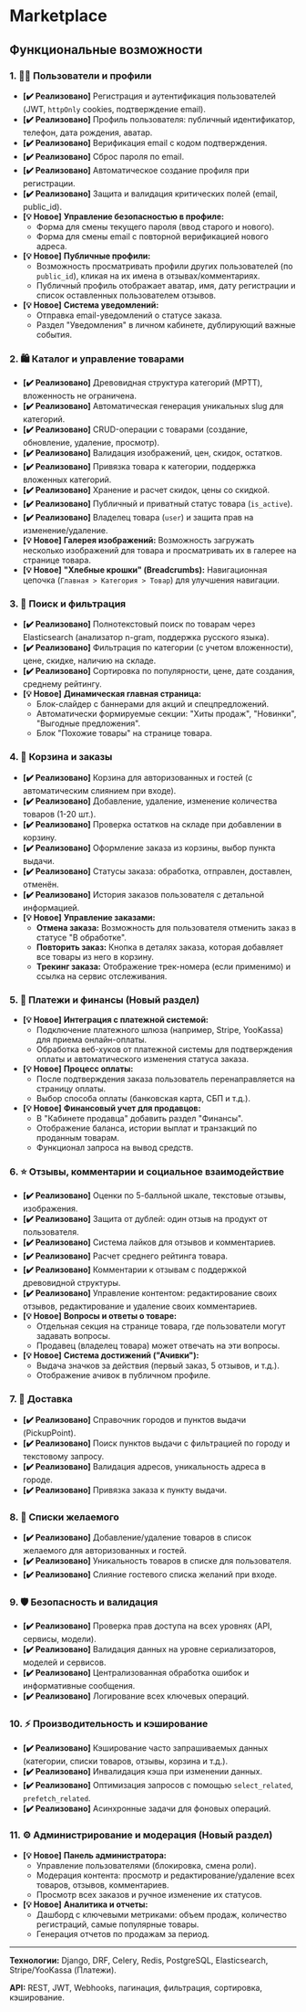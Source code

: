 # Marketplace

## Функциональные возможности

### 1. 👨‍👦 Пользователи и профили

- **[✔️ Реализовано]** Регистрация и аутентификация пользователей (JWT, `httpOnly` cookies, подтверждение email).
- **[✔️ Реализовано]** Профиль пользователя: публичный идентификатор, телефон, дата рождения, аватар.
- **[✔️ Реализовано]** Верификация email с кодом подтверждения.
- **[✔️ Реализовано]** Сброс пароля по email.
- **[✔️ Реализовано]** Автоматическое создание профиля при регистрации.
- **[✔️ Реализовано]** Защита и валидация критических полей (email, public_id).
- **[💡 Новое]** **Управление безопасностью в профиле:**
    - Форма для смены текущего пароля (ввод старого и нового).
    - Форма для смены email с повторной верификацией нового адреса.
- **[💡 Новое]** **Публичные профили:**
    - Возможность просматривать профили других пользователей (по `public_id`), кликая на их имена в
      отзывах/комментариях.
    - Публичный профиль отображает аватар, имя, дату регистрации и список оставленных пользователем отзывов.
- **[💡 Новое]** **Система уведомлений:**
    - Отправка email-уведомлений о статусе заказа.
    - Раздел "Уведомления" в личном кабинете, дублирующий важные события.

### 2. 🛍️ Каталог и управление товарами

- **[✔️ Реализовано]** Древовидная структура категорий (MPTT), вложенность не ограничена.
- **[✔️ Реализовано]** Автоматическая генерация уникальных slug для категорий.
- **[✔️ Реализовано]** CRUD-операции с товарами (создание, обновление, удаление, просмотр).
- **[✔️ Реализовано]** Валидация изображений, цен, скидок, остатков.
- **[✔️ Реализовано]** Привязка товара к категории, поддержка вложенных категорий.
- **[✔️ Реализовано]** Хранение и расчет скидок, цены со скидкой.
- **[✔️ Реализовано]** Публичный и приватный статус товара (`is_active`).
- **[✔️ Реализовано]** Владелец товара (`user`) и защита прав на изменение/удаление.
- **[💡 Новое]** **Галерея изображений:** Возможность загружать несколько изображений для товара и просматривать их в
  галерее на странице товара.
- **[💡 Новое]** **"Хлебные крошки" (Breadcrumbs):** Навигационная цепочка (`Главная > Категория > Товар`) для улучшения
  навигации.

### 3. 🔎 Поиск и фильтрация

- **[✔️ Реализовано]** Полнотекстовый поиск по товарам через Elasticsearch (анализатор n-gram, поддержка русского
  языка).
- **[✔️ Реализовано]** Фильтрация по категории (с учетом вложенности), цене, скидке, наличию на складе.
- **[✔️ Реализовано]** Сортировка по популярности, цене, дате создания, среднему рейтингу.
- **[💡 Новое]** **Динамическая главная страница:**
    - Блок-слайдер с баннерами для акций и спецпредложений.
    - Автоматически формируемые секции: "Хиты продаж", "Новинки", "Выгодные предложения".
    - Блок "Похожие товары" на странице товара.

### 4. 🛒 Корзина и заказы

- **[✔️ Реализовано]** Корзина для авторизованных и гостей (с автоматическим слиянием при входе).
- **[✔️ Реализовано]** Добавление, удаление, изменение количества товаров (1-20 шт.).
- **[✔️ Реализовано]** Проверка остатков на складе при добавлении в корзину.
- **[✔️ Реализовано]** Оформление заказа из корзины, выбор пункта выдачи.
- **[✔️ Реализовано]** Статусы заказа: обработка, отправлен, доставлен, отменён.
- **[✔️ Реализовано]** История заказов пользователя с детальной информацией.
- **[💡 Новое]** **Управление заказами:**
    - **Отмена заказа:** Возможность для пользователя отменить заказ в статусе "В обработке".
    - **Повторить заказ:** Кнопка в деталях заказа, которая добавляет все товары из него в корзину.
    - **Трекинг заказа:** Отображение трек-номера (если применимо) и ссылка на сервис отслеживания.

### 5. 💸 Платежи и финансы (Новый раздел)

- **[💡 Новое]** **Интеграция с платежной системой:**
    - Подключение платежного шлюза (например, Stripe, YooKassa) для приема онлайн-оплаты.
    - Обработка веб-хуков от платежной системы для подтверждения оплаты и автоматического изменения статуса заказа.
- **[💡 Новое]** **Процесс оплаты:**
    - После подтверждения заказа пользователь перенаправляется на страницу оплаты.
    - Выбор способа оплаты (банковская карта, СБП и т.д.).
- **[💡 Новое]** **Финансовый учет для продавцов:**
    - В "Кабинете продавца" добавить раздел "Финансы".
    - Отображение баланса, истории выплат и транзакций по проданным товарам.
    - Функционал запроса на вывод средств.

### 6. ⭐ Отзывы, комментарии и социальное взаимодействие

- **[✔️ Реализовано]** Оценки по 5-балльной шкале, текстовые отзывы, изображения.
- **[✔️ Реализовано]** Защита от дублей: один отзыв на продукт от пользователя.
- **[✔️ Реализовано]** Система лайков для отзывов и комментариев.
- **[✔️ Реализовано]** Расчет среднего рейтинга товара.
- **[✔️ Реализовано]** Комментарии к отзывам с поддержкой древовидной структуры.
- **[✔️ Реализовано]** Управление контентом: редактирование своих отзывов, редактирование и удаление своих комментариев.
- **[💡 Новое]** **Вопросы и ответы о товаре:**
    - Отдельная секция на странице товара, где пользователи могут задавать вопросы.
    - Продавец (владелец товара) может отвечать на эти вопросы.
- **[💡 Новое]** **Система достижений ("Ачивки"):**
    - Выдача значков за действия (первый заказ, 5 отзывов, и т.д.).
    - Отображение ачивок в публичном профиле.

### 7. 🚚 Доставка

- **[✔️ Реализовано]** Справочник городов и пунктов выдачи (PickupPoint).
- **[✔️ Реализовано]** Поиск пунктов выдачи с фильтрацией по городу и текстовому запросу.
- **[✔️ Реализовано]** Валидация адресов, уникальность адреса в городе.
- **[✔️ Реализовано]** Привязка заказа к пункту выдачи.

### 8. 💝 Списки желаемого

- **[✔️ Реализовано]** Добавление/удаление товаров в список желаемого для авторизованных и гостей.
- **[✔️ Реализовано]** Уникальность товаров в списке для пользователя.
- **[✔️ Реализовано]** Слияние гостевого списка желаний при входе.

### 9. 🛡️ Безопасность и валидация

- **[✔️ Реализовано]** Проверка прав доступа на всех уровнях (API, сервисы, модели).
- **[✔️ Реализовано]** Валидация данных на уровне сериализаторов, моделей и сервисов.
- **[✔️ Реализовано]** Централизованная обработка ошибок и информативные сообщения.
- **[✔️ Реализовано]** Логирование всех ключевых операций.

### 10. ⚡ Производительность и кэширование

- **[✔️ Реализовано]** Кэширование часто запрашиваемых данных (категории, списки товаров, отзывы, корзина и т.д.).
- **[✔️ Реализовано]** Инвалидация кэша при изменении данных.
- **[✔️ Реализовано]** Оптимизация запросов с помощью `select_related`, `prefetch_related`.
- **[✔️ Реализовано]** Асинхронные задачи для фоновых операций.

### 11. ⚙️ Администрирование и модерация (Новый раздел)

- **[💡 Новое]** **Панель администратора:**
    - Управление пользователями (блокировка, смена роли).
    - Модерация контента: просмотр и редактирование/удаление всех товаров, отзывов, комментариев.
    - Просмотр всех заказов и ручное изменение их статусов.
- **[💡 Новое]** **Аналитика и отчеты:**
    - Дашборд с ключевыми метриками: объем продаж, количество регистраций, самые популярные товары.
    - Генерация отчетов по продажам за период.

---

**Технологии:** Django, DRF, Celery, Redis, PostgreSQL, Elasticsearch, Stripe/YooKassa (Платежи).

**API:** REST, JWT, Webhooks, пагинация, фильтрация, сортировка, кэширование.
